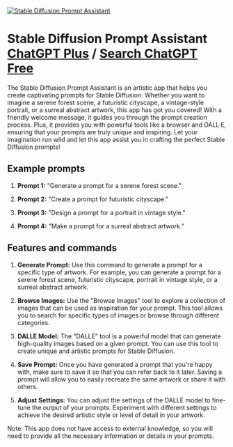 
[![Stable Diffusion Prompt Assistant](https://files.oaiusercontent.com/file-i0rP98ZFppT3nX15zky7rUQK?se=2123-10-19T04%3A48%3A20Z&sp=r&sv=2021-08-06&sr=b&rscc=max-age%3D31536000%2C%20immutable&rscd=attachment%3B%20filename%3Db655c030-ce4a-4d79-93c4-175bd38d5138.png&sig=SEVaAYgI8qy8LJJYPn5P/WoWY8W42yfyDluIzmVGAIE%3D)](https://chat.openai.com/g/g-42SZEBnfv-stable-diffusion-prompt-assistant)

# Stable Diffusion Prompt Assistant [ChatGPT Plus](https://chat.openai.com/g/g-42SZEBnfv-stable-diffusion-prompt-assistant) / [Search ChatGPT Free](https://gptcall.net/index.html#/?search=Stable%20Diffusion%20Prompt%20Assistant)

The Stable Diffusion Prompt Assistant is an artistic app that helps you create captivating prompts for Stable Diffusion. Whether you want to imagine a serene forest scene, a futuristic cityscape, a vintage-style portrait, or a surreal abstract artwork, this app has got you covered! With a friendly welcome message, it guides you through the prompt creation process. Plus, it provides you with powerful tools like a browser and DALL·E, ensuring that your prompts are truly unique and inspiring. Let your imagination run wild and let this app assist you in crafting the perfect Stable Diffusion prompts!

## Example prompts

1. **Prompt 1:** "Generate a prompt for a serene forest scene."

2. **Prompt 2:** "Create a prompt for futuristic cityscape."

3. **Prompt 3:** "Design a prompt for a portrait in vintage style."

4. **Prompt 4:** "Make a prompt for a surreal abstract artwork."


## Features and commands

1. **Generate Prompt:** Use this command to generate a prompt for a specific type of artwork. For example, you can generate a prompt for a serene forest scene, futuristic cityscape, portrait in vintage style, or a surreal abstract artwork.

2. **Browse Images:** Use the "Browse Images" tool to explore a collection of images that can be used as inspiration for your prompt. This tool allows you to search for specific types of images or browse through different categories.

3. **DALLE Model:** The "DALLE" tool is a powerful model that can generate high-quality images based on a given prompt. You can use this tool to create unique and artistic prompts for Stable Diffusion.

4. **Save Prompt:** Once you have generated a prompt that you're happy with, make sure to save it so that you can refer back to it later. Saving a prompt will allow you to easily recreate the same artwork or share it with others.

5. **Adjust Settings:** You can adjust the settings of the DALLE model to fine-tune the output of your prompts. Experiment with different settings to achieve the desired artistic style or level of detail in your artwork.

Note: This app does not have access to external knowledge, so you will need to provide all the necessary information or details in your prompts.


